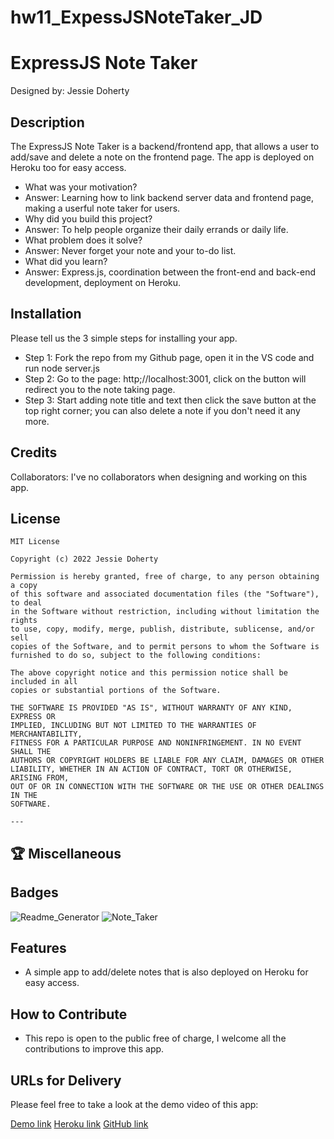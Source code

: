 # hw11_ExpessJSNoteTaker_JD

# ExpressJS Note Taker

Designed by: Jessie Doherty

## Description

The ExpressJS Note Taker is a backend/frontend app, that allows a user to add/save and delete a note on the frontend page. The app is deployed on Heroku too for easy access.

- What was your motivation?
- Answer: Learning how to link backend server data and frontend page, making a userful note taker for users.
- Why did you build this project?
- Answer: To help people organize their daily errands or daily life.
- What problem does it solve?
- Answer: Never forget your note and your to-do list.
- What did you learn?
- Answer: Express.js, coordination between the front-end and back-end development, deployment on Heroku.

## Installation

Please tell us the 3 simple steps for installing your app.

- Step 1: Fork the repo from my Github page, open it in the VS code and run node server.js
- Step 2: Go to the page: http;//localhost:3001, click on the button will redirect you to the note taking page.
- Step 3: Start adding note title and text then click the save button at the top right corner; you can also delete a note if you don't need it any more.

## Credits

Collaborators: I've no collaborators when designing and working on this app.

## License

    MIT License

    Copyright (c) 2022 Jessie Doherty

    Permission is hereby granted, free of charge, to any person obtaining a copy
    of this software and associated documentation files (the "Software"), to deal
    in the Software without restriction, including without limitation the rights
    to use, copy, modify, merge, publish, distribute, sublicense, and/or sell
    copies of the Software, and to permit persons to whom the Software is
    furnished to do so, subject to the following conditions:

    The above copyright notice and this permission notice shall be included in all
    copies or substantial portions of the Software.

    THE SOFTWARE IS PROVIDED "AS IS", WITHOUT WARRANTY OF ANY KIND, EXPRESS OR
    IMPLIED, INCLUDING BUT NOT LIMITED TO THE WARRANTIES OF MERCHANTABILITY,
    FITNESS FOR A PARTICULAR PURPOSE AND NONINFRINGEMENT. IN NO EVENT SHALL THE
    AUTHORS OR COPYRIGHT HOLDERS BE LIABLE FOR ANY CLAIM, DAMAGES OR OTHER
    LIABILITY, WHETHER IN AN ACTION OF CONTRACT, TORT OR OTHERWISE, ARISING FROM,
    OUT OF OR IN CONNECTION WITH THE SOFTWARE OR THE USE OR OTHER DEALINGS IN THE
    SOFTWARE.

    ---

## 🏆 Miscellaneous

## Badges

![Readme_Generator](https://img.shields.io/badge/Readme.md-Generator%20v1.0-blue)
![Note_Taker](https://img.shields.io/badge/NoteTaker-Express.js-lightgrey)

## Features

- A simple app to add/delete notes that is also deployed on Heroku for easy access.

## How to Contribute

- This repo is open to the public free of charge, I welcome all the contributions to improve this app.

## URLs for Delivery

Please feel free to take a look at the demo video of this app:

[Demo link](https://drive.google.com/file/d/1oZ--r2c7flmbrwkI3qOv8ItwmkJnLGl1/view)
[Heroku link](https://obscure-lake-98693.herokuapp.com/)
[GitHub link](https://github.com/zhuzhu930/hw11_ExpessJSNoteTaker_JD)
